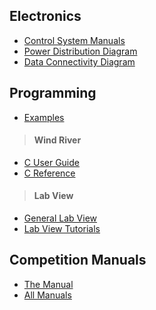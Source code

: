 ## Electronics ##
  * [Control System Manuals](http://usfirst.org/roboticsprograms/frc/content.aspx?id=10934)
  * [Power Distribution Diagram](http://usfirst.org/uploadedFiles/Community/FRC/Game_and_Season__Info/2010_Assets/2010_Robot_Power_Distribution_RevA.pdf)
  * [Data Connectivity Diagram](http://usfirst.org/uploadedFiles/Community/FRC/Game_and_Season__Info/2010_Assets/2010_Robot_data_enc.pdf)

## Programming ##
  * [Examples](http://decibel.ni.com/content/community/first?view=all&tagSet=1002)
> #### Wind River ####
  * [C User Guide](http://first.wpi.edu/Images/CMS/First/C_Programming_Guide_for_FRC.pdf)
  * [C Reference](http://first.wpi.edu/Images/CMS/First/CProgrammingReference.chm)
> #### Lab View ####
  * [General Lab View](http://decibel.ni.com/content/docs/DOC-8923)
  * [Lab View Tutorials](http://frcmastery.com/)
## Competition Manuals ##
  * [The Manual](http://usfirst.org/uploadedFiles/Community/FRC/Game_and_Season__Info/2010_Assets/2010%20FRC%20Manual_Complete_15Jan2010.pdf)
  * [All Manuals](http://usfirst.org/roboticsprograms/frc/content.aspx?id=452)